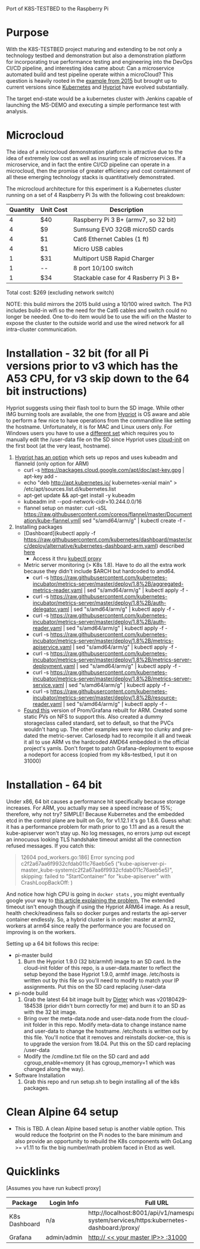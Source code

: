 
Port of K8S-TESTBED to the Raspberry Pi

# Purpose
With the K8S-TESTBED project maturing and extending to be not only a technology testbed
and demonstration but also a demonstration platform for incorporating true performance
testing and engineering into the DevOps CI/CD pipeline, and interesting idea came about:
Can a microservice automated build and test pipeline operate within a microCloud?  This question
is heavily rooted in the [example from 2015](https://kubernetes.io/blog/2015/12/creating-raspberry-pi-cluster-running/)
but brought up to current versions since [Kubernetes](https://kubernetes.io) and [Hypriot](https://hypriot.com) have evolved substantially.

The target end-state would be a kubernetes cluster with Jenkins capable of launching the MS-DEMO and executing a simple performance test with analysis.

# Microcloud

The idea of a microcloud demonstration platform is attractive due to the idea of extremely low cost
as well as insuring scale of microservices.  If a microservice, and in fact the entire CI/CD pipeline
can operate in a microcloud, then the promise of greater efficiency and cost containment of all these
emerging technology stacks is quantitatively demonstrated.

The microcloud architecture for this experiment is a Kubernetes cluster running on a set
of 4 Raspberry Pi 3s with the following cost breakdown:

Quantity | Unit Cost | Description
------- | -------- | -----------------------------------------------
4|$40| Raspberry Pi 3 B+ (armv7, so 32 bit)
4|$9| Sumsung EVO 32GB microSD cards
4|$1| Cat6 Ethernet Cables (1 ft)
4|$1| Micro USB cables
1|$31| Multiport USB Rapid Charger
1|--| 8 port 10/100 switch
1|$34| Stackable case for 4 Rasberry Pi 3 B+

Total cost: $269 (excluding network switch)

NOTE: this build mirrors the 2015 build using a 10/100 wired switch.  The Pi3 includes build-in wifi so the need
for the Cat6 cables and switch could no longer be needed.  One to-do item would be to use the wifi on the Master to
expose the cluster to the outside world and use the wired network for all intra-cluster communication.

# Installation - 32 bit (for all Pi versions prior to v3 which has the A53 CPU, for v3 skip down to the 64 bit instructions)
Hypriot suggests using their flash tool to burn the SD image.  While other IMG burning tools are available,
the one from [Hypriot](https://github.com/hypriot/flash) is OS aware and able to perform a few nice to have operations from the commandline like
setting the hostname.  Unfortunately, it is for MAC and Linux users only.  For Windows users you have to use a [different set](https://blog.hypriot.com/getting-started-with-docker-and-windows-on-the-raspberry-pi/) which requires you to manually edit the /user-data file on the SD since Hypriot uses [cloud-init](https://cloud-init.io) on the first boot (at the very least, hostname).
1. [Hypriot has an option](https://blog.hypriot.com/post/setup-kubernetes-raspberry-pi-cluster/) which sets up repos and uses kubeadm and flanneld (only option for ARM)
      - curl -s https://packages.cloud.google.com/apt/doc/apt-key.gpg | apt-key add -
      - echo "deb http://apt.kubernetes.io/ kubernetes-xenial main" > /etc/apt/sources.list.d/kubernetes.list
      - apt-get update && apt-get install -y kubeadm
      - kubeadm init --pod-network-cidr=10.244.0.0/16
      - flannel setup on master:  curl -sSL https://raw.githubusercontent.com/coreos/flannel/master/Documentation/kube-flannel.yml| sed "s/amd64/arm/g" | kubectl create -f -
2.  Installing packages
    - [Dashboard](kubectl apply -f https://raw.githubusercontent.com/kubernetes/dashboard/master/src/deploy/alternative/kubernetes-dashboard-arm.yaml) described [here](https://gist.github.com/elafargue/a822458ab1fe7849eff0a47bb512546f)
      - Access it thru [kubectl proxy](http://localhost:8001/api/v1/namespaces/kube-system/services/http:kubernetes-dashboard:/proxy)
    - Metric server monitoring (> K8s 1.8).  Have to do all the extra work because they didn't include $ARCH but hardcoded to amd64.
      - curl -s https://raw.githubusercontent.com/kubernetes-incubator/metrics-server/master/deploy/1.8%2B/aggregated-metrics-reader.yaml | sed "s/amd64/arm/g" | kubectl apply -f -
      - curl -s https://raw.githubusercontent.com/kubernetes-incubator/metrics-server/master/deploy/1.8%2B/auth-delegator.yaml | sed "s/amd64/arm/g" | kubectl apply -f -
      - curl -s https://raw.githubusercontent.com/kubernetes-incubator/metrics-server/master/deploy/1.8%2B/auth-reader.yaml | sed "s/amd64/arm/g" | kubectl apply -f -
      - curl -s https://raw.githubusercontent.com/kubernetes-incubator/metrics-server/master/deploy/1.8%2B/metrics-apiservice.yaml | sed "s/amd64/arm/g" | kubectl apply -f -
      - curl -s https://raw.githubusercontent.com/kubernetes-incubator/metrics-server/master/deploy/1.8%2B/metrics-server-deployment.yaml | sed "s/amd64/arm/g" | kubectl apply -f -
      - curl -s https://raw.githubusercontent.com/kubernetes-incubator/metrics-server/master/deploy/1.8%2B/metrics-server-service.yaml | sed "s/amd64/arm/g" | kubectl apply -f -
      - curl -s https://raw.githubusercontent.com/kubernetes-incubator/metrics-server/master/deploy/1.8%2B/resource-reader.yaml | sed "s/amd64/arm/g" | kubectl apply -f -
    - [Found this](https://itnext.io/creating-a-full-monitoring-solution-for-arm-kubernetes-cluster-53b3671186cb) version of Prom/Grafana rebuilt for ARM.  Created some static PVs on NFS to support this.  Also created a dummy storageclass called standard, set to default, so that the PVCs wouldn't hang up.  The other examples were way too clunky and pre-dated the metric-server.  Carlosedp had to recompile it all and tweak it all to use ARM vs the hardcoded AMD64 embedded in the official project's yamls.  Don't forget to patch Grafana-deployment to expose a nodeport for access (copied from my k8s-testbed, I put it on 31000)

# Installation - 64 bit
Under x86, 64 bit causes a performance hit specifically because storage increases.  For ARM, you actually may see a speed increase of 15%; therefore, why not try?  SIMPLE!  Because Kubernetes and the embedded etcd in the control plane are built on Go, for v1.12.1 it's go 1.8.6.  Guess what: it has a performance problem for math prior to go 1.11 and as a result the kube-apiserver won't stay up.  No log messages, no errors jump out except an innocuous looking TLS handshake timeout amidst all the connection refused messages.  If you catch this:
 >12604 pod_workers.go:186] Error syncing pod c2f2a67aa6f9932cfdab011c76aeb5e5 ("kube-apiserver-pi-master_kube-system(c2f2a67aa6f9932cfdab011c76aeb5e5)", skipping: failed to "StartContainer" for "kube-apiserver" with CrashLoopBackOff: )

And notice how high CPU is going in `docker stats` , you might eventually google your way to [this article explaining the problem.](https://gitlab.com/daylight/kubernetes/commit/05876fa66a2d465d5181e3ef744dbfd05ad5ec48)  The extended timeout isn't enough though if using the Hypriot ARM64 image.  As a result, health check/readiness fails so docker purges and restarts the api-server container endlessly.  So, a hybrid cluster is in order:  master at arm32, workers at arm64 since really the performance you are focused on improving is on the workers.

Setting up a 64 bit follows this recipe:
- pi-master build
  1.  Burn the Hypriot 1.9.0 (32 bit/armhf) image to an SD card.  In the cloud-init folder of this repo, is a user-data.master to reflect the setup beyond the base Hypriot 1.9.0, armhf image.  /etc/hosts is written out by this file so you'll need to modify to match your IP assignments.  Put this on the SD card replacing /user-data
- pi-node build
  1.  Grab the latest 64 bit image built by [Dieter](https://github.com/DieterReuter/image-builder-rpi64/releases/tag/v20180429-184538) which was v20180429-184538 (prior didn't burn correctly for me) and burn it to an SD as with the 32 bit image.  
    - Bring over the meta-data.node and user-data.node from the cloud-init folder in this repo.  Modify meta-data to change instance name and user-data to change the hostname.  /etc/hosts is written out by this file.  You'll notice that it removes and reinstalls docker-ce, this is to upgrade the version from 18.04.  Put this on the SD card replacing /user-data
    - Modify the /cmdline.txt file on the SD card and add cgroup_enable=memory (it has cgroup_memory=1 which was changed along the way).
- Software Installation
  1.  Grab this repo and run setup.sh to begin installing all of the k8s packages.

# Clean Alpine 64 setup
- This is TBD.  A clean Alpine based setup is another viable option.  This would reduce the footprint on the Pi nodes to the bare minimum and also provide an opportunity to rebuild the K8s components with GoLang >= v1.11 to fix the big number/math problem faced in Etcd as well.

# Quicklinks
[Assumes you have run kubectl proxy]

Package | Login Info | Full URL
------- | ---------- | -----------------------------------
K8s Dashboard | n/a | http://localhost:8001/api/v1/namespaces/kube-system/services/https:kubernetes-dashboard:/proxy/
Grafana | admin/admin | [http:// << your master IP>> :31000](http://192.168.10.20:31000)
